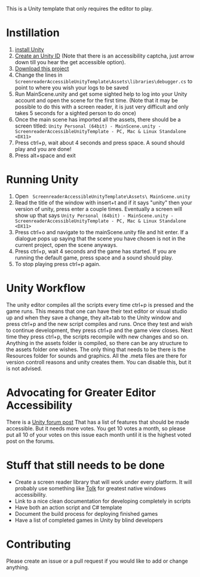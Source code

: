 This is a Unity template that only requires the editor to play.

# Instillation
1. [install Unity]( <https://store.unity.com/download?ref=personal>)
2. [Create an Unity ID]( <https://id.unity.com/en/conversations/a5947373-c6dd-4d10-807e-7eabee1af0db007f?view=register>)
(Note that there is an accessibility captcha, just arrow down till you hear the get accessible option).
3. [Download this project](https://github.com/frastlin/ScreenreaderAccessibleUnityTemplate/archive/master.zip)
4. Change the lines in `ScreenreaderAccessibleUnityTemplate\Assets\libraries\debugger.cs` to point to where you wish your logs to be saved
5. Run MainScene.unity and get some sighted help to log into your Unity account and open the scene for the first time. (Note that it may be possible to do this with a screen reader, it is just very difficult and only takes 5 seconds for a sighted person to do once)
6. Once the main scene has imported all the assets, there should be a screen titled: `Unity Personal (64bit) - MainScene.unity - ScreenreaderAccessibleUnityTemplate - PC, Mac & Linux Standalone <DX11>`
7. Press ctrl+p, wait about 4 seconds and press space. A sound should play and you are done!
8. Press alt+space and exit

# Running Unity
1. Open ` ScreenreaderAccessibleUnityTemplate\Assets\ MainScene.unity`
2. Read the title of the window with insert+t and if it says "unity" then your version of unity, press enter a couple times. Eventually a screen will show up that says `Unity Personal (64bit) - MainScene.unity - ScreenreaderAccessibleUnityTemplate - PC, Mac & Linux Standalone <DX11>`
3. Press ctrl+o and navigate to the mainScene.unity file and hit enter. If a dialogue pops up saying that the scene you have chosen is not in the current project, open the scene anyways.
4. Press ctrl+p, wait 4 seconds and the game has started. If you are running the default game, press space and a sound should play.
5. To stop playing press ctrl+p again.

# Unity Workflow
The unity editor compiles all the scripts every time ctrl+p is pressed and the game runs. This means that one can have their text editor or visual studio up and when they save a change, they alt+tab to the Unity window and press ctrl+p and the new script compiles and runs. Once they test and wish to continue development, they press ctrl+p and the game view closes. Next time they press ctrl+p, the scripts recompile with new changes and so on.
Anything in the assets folder is compiled, so there can be any structure to the assets folder one wishes. The only thing that needs to be there is the Resources folder for sounds and graphics.
All the .meta files are there for version controll reasons and unity creates them. You can disable this, but it is not advised.

# Advocating for Greater Editor Accessibility
There is a
[Unity forum post]( <https://feedback.unity3d.com/suggestions/screen-reader-accessibility>)
That has a list of features that should be made accessible. But it needs more votes. You get 10 votes a month, so please put all 10 of your votes on this issue each month until it is the highest voted post on the forums.

# Stuff that still needs to be done
* Create a screen reader library that will work under every platform. It will probably use something like [Tolk]( <https://github.com/dkager/tolk>) for greatest native windows accessibility.
* Link to a nice clean documentation for developing completely in scripts
* Have both an action script and C# template
* Document the build process for deploying finished games
* Have a list of completed games in Unity by blind developers

# Contributing
Please create an issue or a pull request if you would like to add or change anything.

